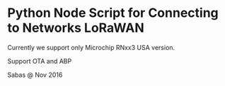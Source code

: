 # Python Node Script for Connecting to Networks LoRaWAN

Currently we support only Microchip RNxx3 USA version.

Support OTA and ABP

Sabas @ Nov 2016
